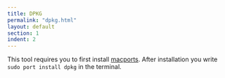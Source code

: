 ```yaml
---
title: DPKG
permalink: "dpkg.html"
layout: default
section: 1
indent: 2
---
```


This tool requires you to first install [macports](http://www.macports.com). After installation you write `sudo port install dpkg` in the terminal.